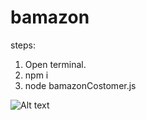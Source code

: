 # bamazon

steps: 
1. Open terminal.
2. npm i
3. node bamazonCostomer.js


![Alt text](https://lh3.googleusercontent.com/9PEHwkrVTNdUVmB6BRJlzuylDC1lXZ_8VEVIN82mwqz0GFYUYQ_A7Q9ih_Ejgh1WUH3iK72UI8TNQ4ceYhny6GgLzBLjM250u52viqDBbG-1t5C6FI3ir6QfGfBm-3OxBM9JO2tAxoSVX5hC5CXWAaf6rCNxp-AfnlCPcpkgga4a3nLphKNVBSc1BgDOBvhl0iA4XLE2KVF6MWzBMPwarMtyCCuebdPJRbSXogr4TrqNWb8lhRTSkljY07LBlCo6NGlti7ACgqfaO4d89e8ii7MHTIHiiRaI6Esyb7bdOOFR8WfED9z1RPSDNKGi1DBHYYTPx2FmAPduNpHHCNt51kZEgCHqDAmKLmlb-vi5rtp4aCh9WIgph8u4r_rYVCgQnPjQ2lPDmvcLNLejyjX9f7G0YmtjnLg1bNgPr12wHoKog-GbX-kQ0FhIBJlMM41cvujee1lFlxVfbD79pg153qzxlMx_HdNkp8Ka_OjrGd6IuPx6XOWLeLOUCB0hzFCfbhOO845lEEryVIeFxyd7BlBZcldw4qmfSFP5LV29bzFIzPPTvccqPO0HUZHrpDEVzVScY4FALeQQ-qJ9IbB2dXp_2_u5sDedYxozNLgpuFECmOkxnsBi3O7D57II72PvKvYKBW58Q_AC01MRgmm_y3n3LYdiMSBU=w1713-h977-no)
